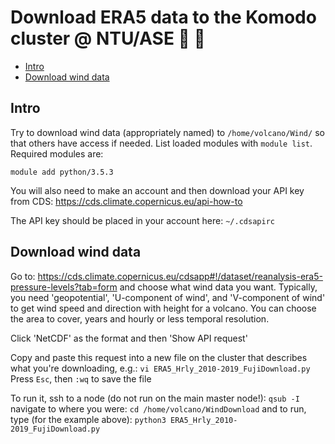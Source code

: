 # Download ERA5 data to the Komodo cluster @ NTU/ASE :volcano: :tiger2:

  - [Intro](#intro)
  - [Download wind data](#download-wind-data)

## Intro
Try to download wind data (appropriately named) to ```/home/volcano/Wind/``` so that others have access if needed. 
List loaded modules with ```module list```. Required modules are:

```
module add python/3.5.3
```

You will also need to make an account and then download your API key from CDS:
https://cds.climate.copernicus.eu/api-how-to

The API key should be placed in your account here: ```~/.cdsapirc```

## Download wind data
Go to: https://cds.climate.copernicus.eu/cdsapp#!/dataset/reanalysis-era5-pressure-levels?tab=form and choose what wind data you want.
Typically, you need 'geopotential', 'U-component of wind', and 'V-component of wind' to get wind speed and direction with height for a volcano.
You can choose the area to cover, years and hourly or less temporal resolution.

Click 'NetCDF' as the format and then 'Show API request'

Copy and paste this request into a new file on the cluster that describes what you're downloading, e.g.:
```vi ERA5_Hrly_2010-2019_FujiDownload.py```
Press ```Esc```, then ```:wq``` to save the file

To run it, ssh to a node (do not run on the main master node!): ```qsub -I```
navigate to where you were: ```cd /home/volcano/WindDownload``` and to run, type (for the example above): ```python3 ERA5_Hrly_2010-2019_FujiDownload.py```

